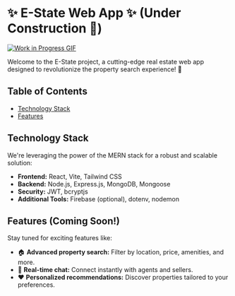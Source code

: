 # ✨ E-State Web App ✨ (Under Construction 🚧)

[![Work in Progress GIF](https://i.giphy.com/media/v1.Y2lkPTc5MGI3NjExNGV6M2FpeHd3Z3YxdnJzMm12ZmlrMmIzNXJkd2wxYm04dmNzdDFiMiZlcD12MV9pbnRlcm5hbF9naWZfYnlfaWQmY3Q9Zw/AhjXalGPAfJg4/giphy.gif)](https://your-project-link-here)


Welcome to the E-State project, a cutting-edge real estate web app designed to revolutionize the property search experience! 🚀

## Table of Contents

- [Technology Stack](#technology-stack)
- [Features](#features)

## Technology Stack

We're leveraging the power of the MERN stack for a robust and scalable solution:

- **Frontend:** React, Vite, Tailwind CSS
- **Backend:** Node.js, Express.js, MongoDB, Mongoose
- **Security:** JWT, bcryptjs
- **Additional Tools:** Firebase (optional), dotenv, nodemon

## Features (Coming Soon!)

Stay tuned for exciting features like:

- 🏠 **Advanced property search:** Filter by location, price, amenities, and more.
- 💬 **Real-time chat:** Connect instantly with agents and sellers.
- ❤️ **Personalized recommendations:** Discover properties tailored to your preferences.
